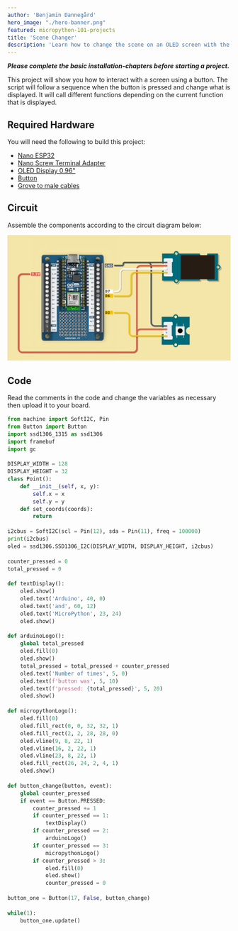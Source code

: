 ```yaml
---
author: 'Benjamin Dannegård'
hero_image: "./hero-banner.png"
featured: micropython-101-projects
title: 'Scene Changer'
description: 'Learn how to change the scene on an OLED screen with the press of a button'
---
```

***Please complete the basic installation-chapters before starting a project.***

This project will show you how to interact with a screen using a button. The script will follow a sequence when the button is pressed and change what is displayed. It will call different functions depending on the current function that is displayed.

## Required Hardware

You will need the following to build this project:

- [Nano ESP32](https://store.arduino.cc/products/nano-esp32)
- [Nano Screw Terminal Adapter](https://store.arduino.cc/products/nano-screw-terminal)
- [OLED Display 0.96"](https://store.arduino.cc/products/grove-oled-display-0-96)
- [Button](https://store.arduino.cc/products/grove-button-p)
- [Grove to male cables](https://store.arduino.cc/products/grove-4-pin-male-to-grove-4-pin-cable-5-pcs)

## Circuit

Assemble the components according to the circuit diagram below:

![Circuit for the scene changer](assets/scene-changer.png)

## Code

Read the comments in the code and change the variables as necessary then upload it to your board.

```python
from machine import SoftI2C, Pin
from Button import Button
import ssd1306_1315 as ssd1306
import framebuf
import gc
​
DISPLAY_WIDTH = 128
DISPLAY_HEIGHT = 32
class Point():
    def __init__(self, x, y):
        self.x = x
        self.y = y
    def set_coords(coords):
        return
​
i2cbus = SoftI2C(scl = Pin(12), sda = Pin(11), freq = 100000)
print(i2cbus)
oled = ssd1306.SSD1306_I2C(DISPLAY_WIDTH, DISPLAY_HEIGHT, i2cbus)
​
counter_pressed = 0
total_pressed = 0
​
def textDisplay():
    oled.show()
    oled.text('Arduino', 40, 0)
    oled.text('and', 60, 12)
    oled.text('MicroPython', 23, 24)
    oled.show()
​
def arduinoLogo():
    global total_pressed
    oled.fill(0)
    oled.show()
    total_pressed = total_pressed + counter_pressed
    oled.text('Number of times', 5, 0)
    oled.text(f'button was', 5, 10)
    oled.text(f'pressed: {total_pressed}', 5, 20)
    oled.show()
​
def micropythonLogo():
    oled.fill(0)
    oled.fill_rect(0, 0, 32, 32, 1)
    oled.fill_rect(2, 2, 28, 28, 0)
    oled.vline(9, 8, 22, 1)
    oled.vline(16, 2, 22, 1)
    oled.vline(23, 8, 22, 1)
    oled.fill_rect(26, 24, 2, 4, 1)
    oled.show()
        
def button_change(button, event):
    global counter_pressed
    if event == Button.PRESSED:
        counter_pressed += 1
        if counter_pressed == 1:
            textDisplay()
        if counter_pressed == 2:
            arduinoLogo()
        if counter_pressed == 3:
            micropythonLogo()
        if counter_pressed > 3:
            oled.fill(0)
            oled.show()
            counter_pressed = 0
        
button_one = Button(17, False, button_change)
​
while(1):
    button_one.update()
```